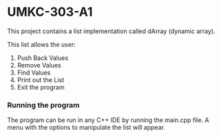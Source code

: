 # UMKC-303-A1

This project contains a list implementation called dArray (dynamic array). 

This list allows the user:

1. Push Back Values
2. Remove Values
3. Find Values
4. Print out the List
5. Exit the program

### Running the program
The program can be run in any C++ IDE by running the main.cpp file. A menu with the options to manipulate the list will appear.